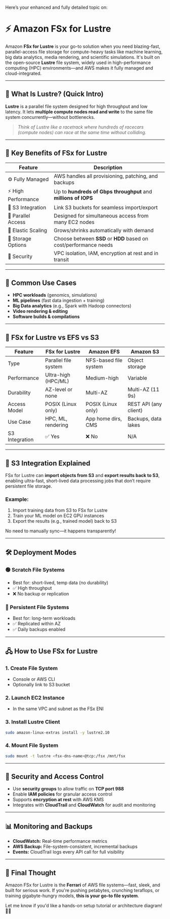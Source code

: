 Here’s your enhanced and fully detailed topic on:

# ⚡ **Amazon FSx for Lustre**

Amazon **FSx for Lustre** is your go-to solution when you need blazing-fast, parallel-access file storage for compute-heavy tasks like machine learning, big data analytics, media rendering, and scientific simulations. It's built on the open-source **Lustre** file system, widely used in high-performance computing (HPC) environments—and AWS makes it fully managed and cloud-integrated.

---

## 🧠 What Is Lustre? (Quick Intro)

**Lustre** is a parallel file system designed for high throughput and low latency. It lets **multiple compute nodes read and write** to the same file system concurrently—without bottlenecks.

> _Think of Lustre like a racetrack where hundreds of racecars (compute nodes) can race at the same time without colliding._

---

## 🚀 Key Benefits of FSx for Lustre

| Feature             | Description                                                       |
| ------------------- | ----------------------------------------------------------------- |
| ⚙️ Fully Managed    | AWS handles all provisioning, patching, and backups               |
| ⚡ High Performance | Up to **hundreds of Gbps throughput** and **millions of IOPS**    |
| 🔁 S3 Integration   | Link S3 buckets for seamless import/export                        |
| 🧪 Parallel Access  | Designed for simultaneous access from many EC2 nodes              |
| 📏 Elastic Scaling  | Grows/shrinks automatically with demand                           |
| 💾 Storage Options  | Choose between **SSD** or **HDD** based on cost/performance needs |
| 🔐 Security         | VPC isolation, IAM, encryption at rest and in transit             |

---

## 💼 Common Use Cases

- **HPC workloads** (genomics, simulations)
- **ML pipelines** (fast data ingestion + training)
- **Big Data analytics** (e.g., Spark with Hadoop connectors)
- **Video rendering & editing**
- **Software builds & compilations**

---

## 🧩 FSx for Lustre vs EFS vs S3

| Feature        | FSx for Lustre       | Amazon EFS            | Amazon S3             |
| -------------- | -------------------- | --------------------- | --------------------- |
| Type           | Parallel file system | NFS-based file system | Object storage        |
| Performance    | Ultra-high (HPC/ML)  | Medium-high           | Variable              |
| Durability     | AZ-level or none     | Multi-AZ              | Multi-AZ (11 9s)      |
| Access Model   | POSIX (Linux only)   | POSIX (Linux only)    | REST API (any client) |
| Use Case       | HPC, ML, rendering   | App home dirs, CMS    | Backups, data lakes   |
| S3 Integration | ✅ Yes               | ❌ No                 | N/A                   |

---

## 🔗 S3 Integration Explained

FSx for Lustre can **import objects from S3** and **export results back to S3**, enabling ultra-fast, short-lived data processing jobs that don’t require persistent file storage.

### Example:

1. Import training data from S3 to FSx for Lustre
2. Train your ML model on EC2 GPU instances
3. Export the results (e.g., trained model) back to S3

No need to manually sync—it happens transparently!

---

## 🛠️ Deployment Modes

### 🟢 Scratch File Systems

- Best for: short-lived, temp data (no durability)
- ✅ High throughput
- ❌ No backup or replication

### 🔵 Persistent File Systems

- Best for: long-term workloads
- ✅ Replicated within AZ
- ✅ Daily backups enabled

---

## 🖧 How to Use FSx for Lustre

### 1. Create File System

- Console or AWS CLI
- Optionally link to S3 bucket

### 2. Launch EC2 Instance

- In the same VPC and subnet as the FSx ENI

### 3. Install Lustre Client

```bash
sudo amazon-linux-extras install -y lustre2.10
```

### 4. Mount File System

```bash
sudo mount -t lustre <fsx-dns-name>@tcp:/fsx /mnt/fsx
```

---

## 🔐 Security and Access Control

- Use **security groups** to allow traffic on **TCP port 988**
- Enable **IAM policies** for granular access control
- Supports **encryption at rest** with AWS KMS
- Integrates with **CloudTrail** and **CloudWatch** for audit and monitoring

---

## 📊 Monitoring and Backups

- **CloudWatch:** Real-time performance metrics
- **AWS Backup:** File-system-consistent, incremental backups
- **Events:** CloudTrail logs every API call for full visibility

---

## 🧠 Final Thought

Amazon FSx for Lustre is the **Ferrari** of AWS file systems—fast, sleek, and built for serious work. If you're pushing petabytes, crunching teraflops, or training gigabyte-hungry models, **this is your go-to file system**.

Let me know if you'd like a hands-on setup tutorial or architecture diagram! 🧠🚀
